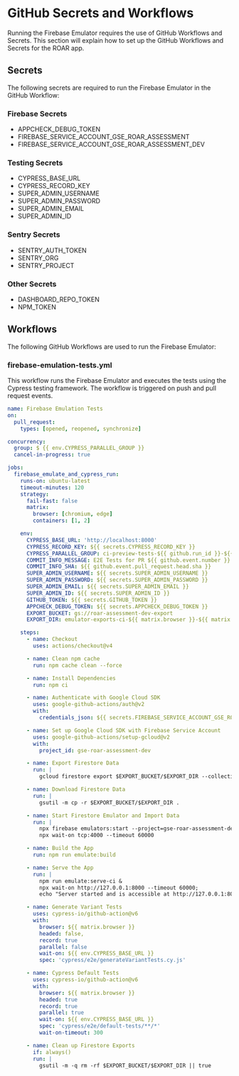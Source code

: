 # GitHub Secrets and Workflows
Running the Firebase Emulator requires the use of GitHub Workflows and Secrets. This section will explain how to set up the GitHub Workflows and Secrets for the ROAR app.

## Secrets
The following secrets are required to run the Firebase Emulator in the GitHub Workflow:

### Firebase Secrets
- APPCHECK_DEBUG_TOKEN
- FIREBASE_SERVICE_ACCOUNT_GSE_ROAR_ASSESSMENT
- FIREBASE_SERVICE_ACCOUNT_GSE_ROAR_ASSESSMENT_DEV

### Testing Secrets
- CYPRESS_BASE_URL
- CYPRESS_RECORD_KEY
- SUPER_ADMIN_USERNAME
- SUPER_ADMIN_PASSWORD
- SUPER_ADMIN_EMAIL
- SUPER_ADMIN_ID

### Sentry Secrets
- SENTRY_AUTH_TOKEN
- SENTRY_ORG
- SENTRY_PROJECT

### Other Secrets
- DASHBOARD_REPO_TOKEN
- NPM_TOKEN

## Workflows
The following GitHub Workflows are used to run the Firebase Emulator:

### firebase-emulation-tests.yml
This workflow runs the Firebase Emulator and executes the tests using the Cypress testing framework. The workflow is triggered on push and pull request events.

```yaml
name: Firebase Emulation Tests
on:
  pull_request:
    types: [opened, reopened, synchronize]

concurrency:
  group: $ {{ env.CYPRESS_PARALLEL_GROUP }}
  cancel-in-progress: true

jobs:
  firebase_emulate_and_cypress_run:
    runs-on: ubuntu-latest
    timeout-minutes: 120
    strategy:
      fail-fast: false
      matrix:
        browser: [chromium, edge]
        containers: [1, 2]

    env:
      CYPRESS_BASE_URL: 'http://localhost:8000'
      CYPRESS_RECORD_KEY: ${{ secrets.CYPRESS_RECORD_KEY }}
      CYPRESS_PARALLEL_GROUP: ci-preview-tests-${{ github.run_id }}-${{ github.ref }}
      COMMIT_INFO_MESSAGE: E2E Tests for PR ${{ github.event.number }} "${{ github.event.pull_request.title }}" from commit "${{ github.event.pull_request.head.sha }}"
      COMMIT_INFO_SHA: ${{ github.event.pull_request.head.sha }}
      SUPER_ADMIN_USERNAME: ${{ secrets.SUPER_ADMIN_USERNAME }}
      SUPER_ADMIN_PASSWORD: ${{ secrets.SUPER_ADMIN_PASSWORD }}
      SUPER_ADMIN_EMAIL: ${{ secrets.SUPER_ADMIN_EMAIL }}
      SUPER_ADMIN_ID: ${{ secrets.SUPER_ADMIN_ID }}
      GITHUB_TOKEN: ${{ secrets.GITHUB_TOKEN }}
      APPCHECK_DEBUG_TOKEN: ${{ secrets.APPCHECK_DEBUG_TOKEN }}
      EXPORT_BUCKET: gs://roar-assessment-dev-export
      EXPORT_DIR: emulator-exports-ci-${{ matrix.browser }}-${{ matrix.containers }}-${{ github.run_id }}-${{ github.job }}

    steps:
      - name: Checkout
        uses: actions/checkout@v4

      - name: Clean npm cache
        run: npm cache clean --force

      - name: Install Dependencies
        run: npm ci

      - name: Authenticate with Google Cloud SDK
        uses: google-github-actions/auth@v2
        with:
          credentials_json: ${{ secrets.FIREBASE_SERVICE_ACCOUNT_GSE_ROAR_ASSESSMENT_DEV }}

      - name: Set up Google Cloud SDK with Firebase Service Account
        uses: google-github-actions/setup-gcloud@v2
        with:
          project_id: gse-roar-assessment-dev

      - name: Export Firestore Data
        run: |
          gcloud firestore export $EXPORT_BUCKET/$EXPORT_DIR --collection-ids=tasks,variants

      - name: Download Firestore Data
        run: |
          gsutil -m cp -r $EXPORT_BUCKET/$EXPORT_DIR .

      - name: Start Firestore Emulator and Import Data
        run: |
          npx firebase emulators:start --project=gse-roar-assessment-dev --import=./$EXPORT_DIR &
          npx wait-on tcp:4000 --timeout 60000

      - name: Build the App
        run: npm run emulate:build

      - name: Serve the App
        run: |
          npm run emulate:serve-ci & 
          npx wait-on http://127.0.0.1:8000 --timeout 60000;
          echo "Server started and is accessible at http://127.0.0.1:8000"

      - name: Generate Variant Tests
        uses: cypress-io/github-action@v6
        with:
          browser: ${{ matrix.browser }}
          headed: false,
          record: true
          parallel: false
          wait-on: ${{ env.CYPRESS_BASE_URL }}
          spec: 'cypress/e2e/generateVariantTests.cy.js'

      - name: Cypress Default Tests
        uses: cypress-io/github-action@v6
        with:
          browser: ${{ matrix.browser }}
          headed: true
          record: true
          parallel: true
          wait-on: ${{ env.CYPRESS_BASE_URL }}
          spec: 'cypress/e2e/default-tests/**/*'
          wait-on-timeout: 300

      - name: Clean up Firestore Exports
        if: always()
        run: |
          gsutil -m -q rm -rf $EXPORT_BUCKET/$EXPORT_DIR || true
```
